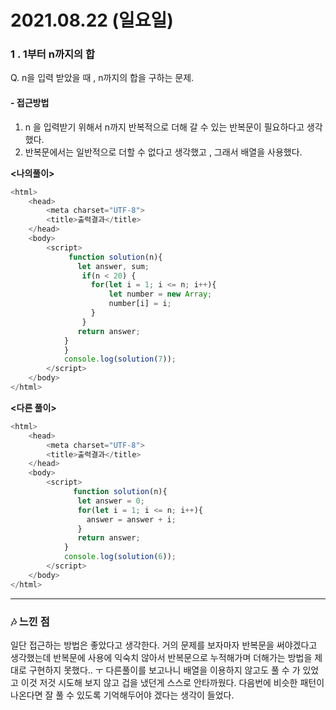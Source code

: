 # 2021.08.22 (일요일)
### **1 . 1부터 n까지의 합**

Q. n을 입력 받았을 때 , n까지의 합을 구하는 문제.


#### -  접근방법

1. n 을 입력받기 위해서 n까지 반복적으로 더해 갈 수 있는 
반복문이 필요하다고 생각했다.
2. 반복문에서는 일반적으로 더할 수 없다고 생각했고 , 그래서 배열을 사용했다.

**<나의풀이>**
```javascript
<html>
    <head>
        <meta charset="UTF-8">
        <title>출력결과</title>
    </head>
    <body>
        <script>
             function solution(n){
               let answer, sum;
                if(n < 20) {
                  for(let i = 1; i <= n; i++){
                      let number = new Array;
                      number[i] = i; 
                  }
                }
               return answer;
            }
            }
            console.log(solution(7));
        </script>
    </body>
</html>
```
**<다른 풀이>**
```javascript
<html>
    <head>
        <meta charset="UTF-8">
        <title>출력결과</title>
    </head>
    <body>
        <script>
              function solution(n){
               let answer = 0;
               for(let i = 1; i <= n; i++){
                 answer = answer + i;
               }
               return answer;
            }
            console.log(solution(6));
        </script>
    </body>
</html>
```

---
### 🎶 느낀 점 
일단 접근하는 방법은 좋았다고 생각한다. 거의 문제를 보자마자 반복문을 써야겠다고 생각했는데 
반복문에 사용에  익숙치 않아서 반복문으로 누적해가며 더해가는 방법을 제대로 구현하지 못했다.. ㅜ 다른풀이를 보고나니 배열을 이용하지 않고도 풀 수 가 있었고 이것 저것 시도해 보지 않고 겁을 냈던게 스스로 안타까웠다. 다음번에 비슷한 패턴이 나온다면 잘 풀 수 있도록 기억해두어야 겠다는 생각이 들었다.